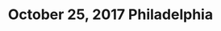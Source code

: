 ---
pid: RS348
title: October 25, 2017 Philadelphia
location_transcription: 29.9526˚N, 75.1652˚W Philadelphia, PA 19103
zipcode: '19103'
outside_phl: 
neighborhood: Rittenhouse Square,Avenue of The Arts,Logan Square,Fitler Square
age: '20'
age_range: 20-29
instagram: 
image_file_name: RS_348.jpg
proposal_transcription: |-
  The entire Philadelphia
  Read modern restaurants, classical arts, wonderful events. Stressful but happy people (not this messy), historical sites right now.
  And my thoughts of my family in Philly and China!! (maybe showing a brain/journal or a Chinese person)
topic: Culture,Globalism,Immigration,Philadelphia
topic_summary: 0, 0, 0, 0
type: Other No Form,Image
keywords_other: Chinese, immigrant
credit: Xingyu Wang
image_labels: 
twitter: 
facebook: 
permalink: "/monuments/rs348/"
layout: item-page
---